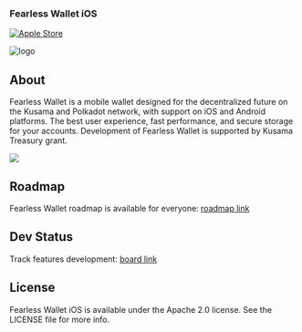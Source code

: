 ### Fearless Wallet iOS
[![Apple Store](https://img.shields.io/badge/Apple%20Store-iOS-Silver?logo=apple)](https://apps.apple.com/us/app/fearless-wallet/id1537251089)

![logo](/docs/fearlesswallet_promo.png)

## About
Fearless Wallet is a mobile wallet designed for the decentralized future on the Kusama and Polkadot network, with support on iOS and Android platforms. The best user experience, fast performance, and secure storage for your accounts. Development of Fearless Wallet is supported by Kusama Treasury grant.

[![](https://img.shields.io/twitter/follow/FearlessWallet?label=Follow&style=social)](https://twitter.com/FearlessWallet)

## Roadmap
Fearless Wallet roadmap is available for everyone: [roadmap link](https://soramitsucoltd.aha.io/shared/97bc3006ee3c1baa0598863615cf8d14)

## Dev Status
Track features development: [board link](https://soramitsucoltd.aha.io/shared/343e5db57d53398e3f26d0048158c4a2)

## License

Fearless Wallet iOS is available under the Apache 2.0 license. See the LICENSE file for more info.
